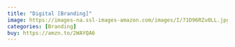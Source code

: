 ```yaml
---
title: "Digital [Branding]"
image: https://images-na.ssl-images-amazon.com/images/I/71D96RZu0LL.jpg
categories: [Branding]
buy: https://amzn.to/2WAYQA6
---
```

